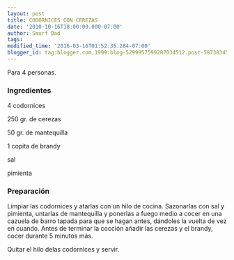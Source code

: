 ```yaml
---
layout: post
title: CODORNICES CON CEREZAS
date: '2010-10-16T18:00:00.000-07:00'
author: Smurf Dad
tags: 
modified_time: '2016-03-16T01:52:35.284-07:00'
blogger_id: tag:blogger.com,1999:blog-5299957599287034512.post-5873834518355327288
---
```


Para 4 personas.

<h3>Ingredientes</h3>

4 codornices

250 gr. de cerezas

50 gr. de mantequilla

1 copita de brandy

sal

pimienta

<h3>Preparación</h3>

Limpiar las codornices y atarlas con un hilo de cocina. Sazonarlas con sal y pimienta, untarlas de mantequilla y ponerlas a fuego medio a cocer en una cazuela de barro tapada para que se hagan antes, dándoles la vuelta de vez en cuando. Antes de terminar la cocción añadir las cerezas y el brandy, cocer durante 5 minutos más.

Quitar el hilo delas codornices y servir.


